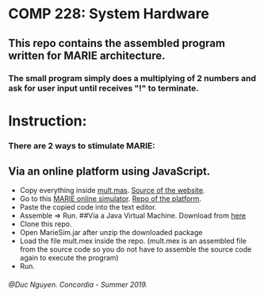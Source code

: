 # COMP 228: System Hardware
## This repo contains the assembled program written for MARIE architecture.
### The small program simply does a multiplying of 2 numbers and ask for user input until receives "!" to terminate.

# Instruction:
### There are 2 ways to stimulate MARIE:
## Via an online platform using JavaScript.
  * Copy everything inside [mult.mas](https://github.com/DukeNgn/COMP228/blob/master/Multiplying/mult.mas). [Source of the website](https://github.com/MARIE-js/MARIE.js).
  * Go to this [MARIE online simulator](https://marie.js.org/).
  [Repo of the platform](https://github.com/MARIE-js/MARIE.js).
  * Paste the copied code into the text editor.
  * Assemble => Run.
##Via a Java Virtual Machine. Download from [here](http://computerscience.jbpub.com/ecoa/3e/simulators.aspx)
 * Clone this repo.
 * Open MarieSim.jar after unzip the downloaded package
 * Load the file mult.mex inside the repo.
 (mult.mex is an assembled file from the source code so you do not have to assemble the source code again to execute the program)
 * Run.

###### @Duc Nguyen. Concordia - Summer 2019.

